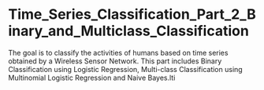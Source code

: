 # Time_Series_Classification_Part_2_Binary_and_Multiclass_Classification
The goal is to classify the activities of humans based on time series obtained by a Wireless Sensor Network. This part includes Binary Classification using Logistic Regression, Multi-class Classification using Multinomial Logistic Regression and Naive Bayes.lti
